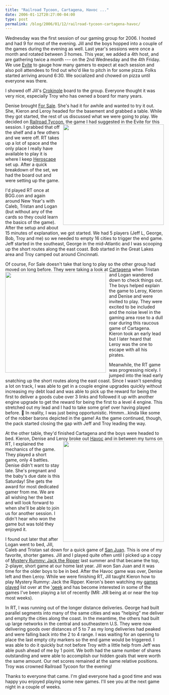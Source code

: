 ```yaml
---
title: "Railroad Tycoon, Cartagena, Havoc ..."
date: 2006-01-12T20:27:00-04:00
type: post
permalink: /blog/2006/01/12/railroad-tycoon-cartagena-havoc/
---
```

Wednesday was the first session of our gaming group for 2006. I hosted and had 9 for most of the evening. Jill and the boys hopped into a couple of the games during the evening as well. Last year's sessions were once a month and rotated between 3 homes. This year, we added a 4th host, and are gathering twice a month --- on the 2nd Wednesday and the 4th Friday. We use [Evite](https://www.evite.com/) to gauge how many gamers to expect at each session and also poll attendees to find out who'd like to pitch in for some pizza. Folks started arriving around 6:30. We socialized and chowed on pizza until everyone was there.

I showed off Jill's [Crokinole](https://www.boardgamegeek.com/game/521) board to the group. Everyone thought it was very nice, especially Troy who has owned a board for many years.

Denise brought [For Sale](https://www.boardgamegeek.com/game/172). She's had it for awhile and wanted to try it out. She, Kieron and Leroy headed for the basement and grabbed a table. While they got started, the rest of us discussed what we were going to play. We decided on [Railroad Tycoon](https://www.boardgamegeek.com/game/17133)<a onblur="try {parent.deselectBloggerImageGracefully();} catch(e) {}" href="https://static.flickr.com/36/85831019_45068a13b7.jpg"><img style="margin: 0pt 0pt 10px 10px; float: right; cursor: pointer; width: 320px;" src="https://static.flickr.com/36/85831019_45068a13b7.jpg" alt="" border="0" /></a>, the game I had suggested in the Evite for this session. I grabbed that off the shelf and a few others and we were off. RT takes up a lot of space and the only place I really have available to play it is where I keep [Heroscape](https://www.boardgamegeek.com/game/11170) set up. After a quick breakdown of the set, we had the board out and were setting up the game.

I'd played RT once at BGG.con and again around New Year's with Caleb, Tristan and Logan (but without any of the cards so they could learn the basics of the game). After the setup and about 15 minutes of explanation, we got started. We had 5 players (Jeff L, George, Bob, Troy and me) so we needed to empty 16 cities to trigger the end game. Jeff started in the southeast, George in the mid-Atlantic and I was scooping up the short routes along the east coast. Bob started in the Great Lakes area and Troy camped out around Cincinnati.

Of course, For Sale doesn't take that long to play so the other group had moved on long before. They were taking a look at [Cartagena](https://www.boardgamegeek.com/game/826) <a onblur="try {parent.deselectBloggerImageGracefully();} catch(e) {}" href="https://static.flickr.com/36/85831017_1bcadba128.jpg"><img style="margin: 0pt 10px 10px 0pt; float: left; cursor: pointer; width: 320px;" src="https://static.flickr.com/36/85831017_1bcadba128.jpg" alt="" border="0" /></a>when Tristan and Logan wandered down to check things out. The boys helped explain the game to Leroy, Kieron and Denise and were invited to play. They were excited to be included and the noise level in the gaming area rose to a dull roar during this raucous game of Cartagena. Kieron took an early lead but I later heard that Leroy was the one to escape with all his pirates.

Meanwhile, the RT game was progressing nicely. I jumped into the lead early snatching up the short routes along the east coast. Since I wasn't spending a lot on track, I was able to get in a couple engine upgrades quickly without increasing my debt load and was able to pick up the reward for being the first to deliver a goods cube over 3 links and followed it up with another engine upgrade to get the reward for being the first to a level 4 engine. This stretched out my lead and I had to take some grief over having played before. 🙂 In reality, I was just being opportunistic. Hmmm...kinda like some of the robber barons depicted in the game! As the game continued, though, the pack started closing the gap with Jeff and Troy leading the way.

At the other table, they'd finished Cartagena and the boys were headed to bed. Kieron, Denise and Leroy broke out [Havoc](https://www.boardgamegeek.com/game/19363) <a onblur="try {parent.deselectBloggerImageGracefully();} catch(e) {}" href="https://static.flickr.com/43/85831018_9a7b570532.jpg"><img style="margin: 0pt 0pt 10px 10px; float: right; cursor: pointer; width: 320px;" src="https://static.flickr.com/43/85831018_9a7b570532.jpg" alt="" border="0" /></a>and in between my turns on RT, I explained the mechanics of the game. They played a short game, only 4 battles. Denise didn't want to stay late. She's pregnant and the baby's due date is this Saturday! She gets the award for most dedicated gamer from me. We are all wishing her the best and will look forward to when she'll be able to join us for another session. I didn't hear who won the game but was told they enjoyed it.

I found out later that after Logan went to bed, Jill, Caleb and Tristan sat down for a quick game of [San Juan](https://www.boardgamegeek.com/game/8217). This is one of my favorite, shorter games. Jill and I played quite often until I picked up a copy of [Mystery Rummy: Jack the Ripper](https://www.boardgamegeek.com/game/106) last summer and that became the top, 2-player, short game at our home last year. Jill won San Juan and it was time for the older boys to be in bed. After the Havoc game was over, Denise left and then Leroy. While we were finishing RT, Jill taught Kieron how to play Mystery Rummy: Jack the Ripper. Kieron's been watching my [games played](https://www.boardgamegeek.com/profile.php?action=gamesplayed&username=ginn5j&month=01&year=2006) list over at the ['geek](https://www.boardgamegeek.com/) and has become interested in some of the games I've been playing a lot of recently (MR: JtR being at or near the top most weeks).

In RT, I was running out of the longer distance deliveries. George had built parallel segments into many of the same cities and was "helping" me deliver and empty the cities along the coast. In the meantime, the others had built up large networks in the central and southeastern U.S. They were now delivering goods over distances of 5 to 7 as my long deliveries had peaked and were falling back into the 2 to 4 range. I was waiting for an opening to place the last empty city markers so the end game would be triggered. I was able to do it quickly but not before Troy with a little help from Jeff was able push ahead of me by 1 point. We both had the same number of shares outstanding and were able to accomplish our hidden goals that were worth the same amount. Our net scores remained at the same relative positions. Troy was crowned Railroad Tycoon for the evening!

Thanks to everyone that came. I'm glad everyone had a good time and was happy you enjoyed playing some new games. I'll see you at the next game night in a couple of weeks.